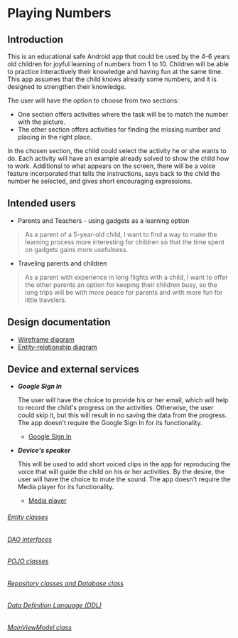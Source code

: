 # Playing Numbers

## Introduction

This is an educational safe Android app that could be used by the 4-6 years old children 
for joyful learning of numbers from 1 to 10. 
Children will be able to practice interactively their knowledge and having fun at the same time. 
This app assumes that the child knows already some numbers, and it is designed to strengthen 
their knowledge. 

The user will have the option to choose from two sections:

   * One section offers activities where the task will be to match the number with the picture. 
   * The other section offers activities for finding the missing number and placing in the right place.

In the chosen section, the child could select the activity he or she wants to do. 
Each activity will have an example already solved to show the child how to work.
Additional to what appears on the screen, there will be a voice feature incorporated that tells the instructions, 
says back to the child the number he selected, and gives short encouraging expressions.   

## Intended users 

   * Parents and Teachers - using gadgets as a learning option
 
   > As a parent of a 5-year-old child, I want to find a way to make the learning process more interesting 
        for children so that the time spent on gadgets gains more usefulness.

   * Traveling parents and children

   > As a parent with experience in long flights with a child, I want to offer the other parents an option for keeping their children busy, 
        so the long trips will be with more peace for parents and with more fun for little travelers.
  
   
## Design documentation

   * [Wireframe diagram](wireframe.md)
   * [Entity-relationship diagram](erd.md)
   
## Device and external services

   * **_Google Sign In_**
   
      The user will have the choice to provide his or her email, which will help to record the child's progress on the activities.
      Otherwise, the user could skip it, but this will result in no saving the data from the progress.
      The app doesn't require the Google Sign In for its functionality. 
      
        * [Google Sign In](https://developers.google.com/identity/sign-in/android/sign-in)
        
   * **_Device's speaker_** 
   
       This will be used to add short voiced clips in the app for reproducing the voice that will guide the child on his or her activities. 
       By the desire, the user will have the choice to mute the sound. 
       The app doesn't require the Media player for its functionality. 
       
        * [Media player](https://developer.android.com/guide/topics/media/mediaplayer)
        
###### [Entity classes](https://github.com/anhristian/play-numbers/tree/master/app/src/main/java/edu/cnm/deepdive/playnumbers/model/entity)

###### [DAO interfaces](https://github.com/anhristian/play-numbers/tree/master/app/src/main/java/edu/cnm/deepdive/playnumbers/model/dao)

###### [POJO classes](https://github.com/anhristian/play-numbers/tree/master/app/src/main/java/edu/cnm/deepdive/playnumbers/model/pojo)

###### [Repository classes and Database class](https://github.com/anhristian/play-numbers/tree/master/app/src/main/java/edu/cnm/deepdive/playnumbers/service)

###### [Data Definition Language (DDL)](https://github.com/anhristian/play-numbers/blob/master/docs/ddl.md)        
  
###### [MainViewModel class](https://github.com/anhristian/play-numbers/tree/master/app/src/main/java/edu/cnm/deepdive/playnumbers/viewmodel)
   